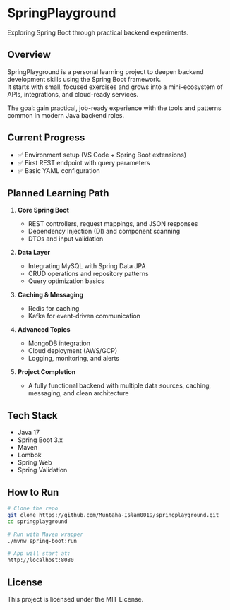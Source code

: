 # SpringPlayground

Exploring Spring Boot through practical backend experiments.

## Overview
SpringPlayground is a personal learning project to deepen backend development skills using the Spring Boot framework.  
It starts with small, focused exercises and grows into a mini-ecosystem of APIs, integrations, and cloud-ready services.

The goal: gain practical, job-ready experience with the tools and patterns common in modern Java backend roles.

## Current Progress
- ✅ Environment setup (VS Code + Spring Boot extensions)
- ✅ First REST endpoint with query parameters
- ✅ Basic YAML configuration

## Planned Learning Path
1. **Core Spring Boot**  
   - REST controllers, request mappings, and JSON responses  
   - Dependency Injection (DI) and component scanning  
   - DTOs and input validation

2. **Data Layer**  
   - Integrating MySQL with Spring Data JPA  
   - CRUD operations and repository patterns  
   - Query optimization basics

3. **Caching & Messaging**  
   - Redis for caching  
   - Kafka for event-driven communication

4. **Advanced Topics**  
   - MongoDB integration  
   - Cloud deployment (AWS/GCP)  
   - Logging, monitoring, and alerts

5. **Project Completion**  
   - A fully functional backend with multiple data sources, caching, messaging, and clean architecture

## Tech Stack
- Java 17
- Spring Boot 3.x
- Maven
- Lombok
- Spring Web
- Spring Validation

## How to Run
```bash
# Clone the repo
git clone https://github.com/Muntaha-Islam0019/springplayground.git
cd springplayground

# Run with Maven wrapper
./mvnw spring-boot:run

# App will start at:
http://localhost:8080
```

## License
This project is licensed under the MIT License.
